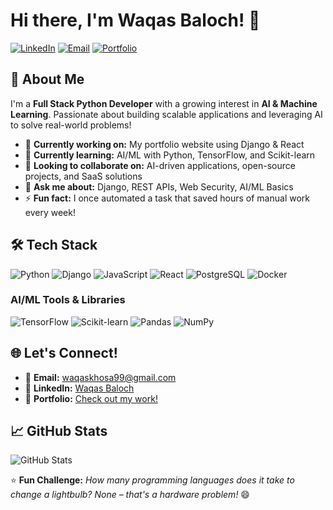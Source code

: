 # Hi there, I'm Waqas Baloch! 👋

[![LinkedIn](https://img.shields.io/badge/LinkedIn-Connect-blue?style=flat&logo=linkedin)](https://www.linkedin.com/in/waqas-baloch)
[![Email](https://img.shields.io/badge/Email-Contact%20Me-red?style=flat&logo=gmail)](mailto:waqaskhosa99@gmail.com)
[![Portfolio](https://img.shields.io/badge/Portfolio-Visit%20Now-green?style=flat&logo=github)](https://github.com/Waqas-Baloch99/portfolio)

## 🚀 About Me  
I'm a **Full Stack Python Developer** with a growing interest in **AI & Machine Learning**. Passionate about building scalable applications and leveraging AI to solve real-world problems!

- 🔭 **Currently working on:** My portfolio website using Django & React  
- 🌱 **Currently learning:** AI/ML with Python, TensorFlow, and Scikit-learn  
- 👯 **Looking to collaborate on:** AI-driven applications, open-source projects, and SaaS solutions  
- 💬 **Ask me about:** Django, REST APIs, Web Security, AI/ML Basics  
- ⚡ **Fun fact:** I once automated a task that saved hours of manual work every week!  

## 🛠️ Tech Stack  
![Python](https://img.shields.io/badge/-Python-3776AB?logo=python&logoColor=white)
![Django](https://img.shields.io/badge/-Django-092E20?logo=django&logoColor=white)
![JavaScript](https://img.shields.io/badge/-JavaScript-F7DF1E?logo=javascript&logoColor=black)
![React](https://img.shields.io/badge/-React-61DAFB?logo=react&logoColor=black)
![PostgreSQL](https://img.shields.io/badge/-PostgreSQL-316192?logo=postgresql&logoColor=white)
![Docker](https://img.shields.io/badge/-Docker-2496ED?logo=docker&logoColor=white)

### AI/ML Tools & Libraries  
![TensorFlow](https://img.shields.io/badge/-TensorFlow-FF6F00?logo=tensorflow&logoColor=white)
![Scikit-learn](https://img.shields.io/badge/-Scikit%20Learn-F7931E?logo=scikit-learn&logoColor=white)
![Pandas](https://img.shields.io/badge/-Pandas-150458?logo=pandas&logoColor=white)
![NumPy](https://img.shields.io/badge/-NumPy-013243?logo=numpy&logoColor=white)

## 🌐 Let's Connect!  
- 📧 **Email:** [waqaskhosa99@gmail.com](mailto:waqaskhosa99@gmail.com)  
- 💼 **LinkedIn:** [Waqas Baloch](https://www.linkedin.com/in/waqas-baloch)  
- 🚀 **Portfolio:** [Check out my work!](https://github.com/Waqas-Baloch99/portfolio)  

## 📈 GitHub Stats  
![GitHub Stats](https://github-readme-stats.vercel.app/api?username=Waqas-Baloch99&amp;show_icons=true&amp;theme=radical)

⭐ **Fun Challenge:** _How many programming languages does it take to change a lightbulb? None – that's a hardware problem!_ 😄
